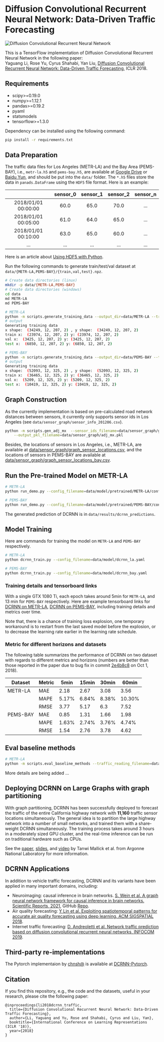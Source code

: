 # Diffusion Convolutional Recurrent Neural Network: Data-Driven Traffic Forecasting

![Diffusion Convolutional Recurrent Neural Network](figures/model_architecture.jpg "Model Architecture")

This is a TensorFlow implementation of Diffusion Convolutional Recurrent Neural Network in the following paper: \
Yaguang Li, Rose Yu, Cyrus Shahabi, Yan Liu, [Diffusion Convolutional Recurrent Neural Network: Data-Driven Traffic Forecasting](https://arxiv.org/abs/1707.01926), ICLR 2018.

## Requirements
- scipy>=0.19.0
- numpy>=1.12.1
- pandas>=0.19.2
- pyaml
- statsmodels
- tensorflow>=1.3.0


Dependency can be installed using the following command:
```bash
pip install -r requirements.txt
```

## Data Preparation
The traffic data files for Los Angeles (METR-LA) and the Bay Area (PEMS-BAY), i.e., `metr-la.h5` and `pems-bay.h5`, are available at [Google Drive](https://drive.google.com/open?id=10FOTa6HXPqX8Pf5WRoRwcFnW9BrNZEIX) or [Baidu Yun](https://pan.baidu.com/s/14Yy9isAIZYdU__OYEQGa_g), and should be
put into the `data/` folder.
The `*.h5` files store the data in `panads.DataFrame` using the `HDF5` file format. Here is an example:

|                     | sensor_0 | sensor_1 | sensor_2 | sensor_n |
|:-------------------:|:--------:|:--------:|:--------:|:--------:|
| 2018/01/01 00:00:00 |   60.0   |   65.0   |   70.0   |    ...   |
| 2018/01/01 00:05:00 |   61.0   |   64.0   |   65.0   |    ...   |
| 2018/01/01 00:10:00 |   63.0   |   65.0   |   60.0   |    ...   |
|         ...         |    ...   |    ...   |    ...   |    ...   |


Here is an article about [Using HDF5 with Python](https://medium.com/@jerilkuriakose/using-hdf5-with-python-6c5242d08773).

Run the following commands to generate train/test/val dataset at  `data/{METR-LA,PEMS-BAY}/{train,val,test}.npz`.
```bash
# Create data directories (linux)
mkdir -p data/{METR-LA,PEMS-BAY} 
# Create data directories (windows)
cd data
md METR-LA
md PEMS-BAY

# METR-LA
python -m scripts.generate_training_data --output_dir=data/METR-LA --traffic_df_filename=data/metr-la.h5
# output
Generating training data
x shape:  (34249, 12, 207, 2) , y shape:  (34249, 12, 207, 2)
train x:  (23974, 12, 207, 2) y: (23974, 12, 207, 2)
val x:  (3425, 12, 207, 2) y: (3425, 12, 207, 2)
test x:  (6850, 12, 207, 2) y: (6850, 12, 207, 2)

# PEMS-BAY
python -m scripts.generate_training_data --output_dir=data/PEMS-BAY --traffic_df_filename=data/pems-bay.h5
# output
Generating training data
x shape:  (52093, 12, 325, 2) , y shape:  (52093, 12, 325, 2)
train x:  (36465, 12, 325, 2) y: (36465, 12, 325, 2)
val x:  (5209, 12, 325, 2) y: (5209, 12, 325, 2)
test x:  (10419, 12, 325, 2) y: (10419, 12, 325, 2)

```

## Graph Construction
 As the currently implementation is based on pre-calculated road network distances between sensors, it currently only
 supports sensor ids in Los Angeles (see `data/sensor_graph/sensor_info_201206.csv`).
```bash
python -m scripts.gen_adj_mx  --sensor_ids_filename=data/sensor_graph/graph_sensor_ids.txt --normalized_k=0.1\
    --output_pkl_filename=data/sensor_graph/adj_mx.pkl
```
Besides, the locations of sensors in Los Angeles, i.e., METR-LA, are available at [data/sensor_graph/graph_sensor_locations.csv](https://github.com/liyaguang/DCRNN/blob/master/data/sensor_graph/graph_sensor_locations.csv), and the locations of sensors in PEMS-BAY are available at [data/sensor_graph/graph_sensor_locations_bay.csv](https://github.com/liyaguang/DCRNN/blob/master/data/sensor_graph/graph_sensor_locations_bay.csv).

## Run the Pre-trained Model on METR-LA

```bash
# METR-LA
python run_demo.py --config_filename=data/model/pretrained/METR-LA/config.yaml

# PEMS-BAY
python run_demo.py --config_filename=data/model/pretrained/PEMS-BAY/config.yaml
```
The generated prediction of DCRNN is in `data/results/dcrnn_predictions`.


## Model Training

Here are commands for training the model on `METR-LA` and `PEMS-BAY` respectively. 

```bash
# METR-LA
python dcrnn_train.py --config_filename=data/model/dcrnn_la.yaml

# PEMS-BAY
python dcrnn_train.py --config_filename=data/model/dcrnn_bay.yaml
```
### Training details and tensorboard links
With a single GTX 1080 Ti, each epoch takes around 5min for `METR-LA`, and 13 min for `PEMS-BAY` respectively. Here are example tensorboard links for [DCRNN on METR-LA](https://tensorboard.dev/experiment/ijwg04waSOWQ2Pj4mZ3tAg), [DCRNN on PEMS-BAY](https://tensorboard.dev/experiment/QzJtnMfgQJCQ7vc7wNJjxg), including training details and metrics over time.

Note that, there is a chance of training loss explosion, one temporary workaround is to restart from the last saved model before the explosion, or to decrease the learning rate earlier in the learning rate schedule. 

### Metric for different horizons and datasets
The following table summarizes the performance of DCRNN on two dataset with regards to different metrics and horizons (numbers are better than those reported in the paper due to bug fix in commit [2e4b8c8](https://github.com/liyaguang/DCRNN/commit/2e4b8c868fd410a1fb4a469f0995de6616115e03) on Oct 1, 2018).

| Dataset  | Metric | 5min  | 15min | 30min | 60min  |
|----------|--------|-------|-------|-------|--------|
| METR-LA  | MAE    | 2.18  | 2.67  | 3.08  | 3.56   |
|          | MAPE   | 5.17% | 6.84% | 8.38% | 10.30% |
|          | RMSE   | 3.77  | 5.17  | 6.3   | 7.52   |
| PEMS-BAY | MAE    | 0.85  | 1.31  | 1.66  | 1.98   |
|          | MAPE   | 1.63% | 2.74% | 3.76% | 4.74%  |
|          | RMSE   | 1.54  | 2.76  | 3.78  | 4.62   |


## Eval baseline methods
```bash
# METR-LA
python -m scripts.eval_baseline_methods --traffic_reading_filename=data/metr-la.h5
```
More details are being added ...


## Deploying DCRNN on Large Graphs with graph partitioning

With graph partitioning, DCRNN has been successfully deployed to forecast the traffic of the entire California highway network with **11,160** traffic sensor locations simultaneously. The general idea is to partition the large highway network into a number of small networks, and trained them with a share-weight DCRNN simultaneously. The training process takes around 3 hours in a moderately sized GPU cluster, and the real-time inference can be run on traditional hardware such as CPUs.

See the [paper](https://arxiv.org/pdf/1909.11197.pdf "GRAPH-PARTITIONING-BASED DIFFUSION CONVOLUTION RECURRENT NEURAL NETWORK FOR LARGE-SCALE TRAFFIC FORECASTING"), [slides](https://press3.mcs.anl.gov/atpesc/files/2019/08/ATPESC_2019_Track-8_11_8-9_435pm_Mallick-DCRNN_for_Traffic_Forecasting.pdf), and [video](https://www.youtube.com/watch?v=liJNNtJGTZU&list=PLGj2a3KTwhRapjzPcxSbo7FxcLOHkLcNt&index=10) by Tanwi Mallick et al. from Argonne National Laboratory for more information.

## DCRNN Applications 
In addition to vehicle traffic forecasting, DCRNN and its variants have been applied in many important domains, including:
* Neuroimaging: causal inference in brain networks. [S. Wein et al. A graph neural network framework for causal inference in brain networks. Scientific Reports, 2021](https://www.nature.com/articles/s41598-021-87411-8), GitHub [Repo](https://github.com/simonvino/DCRNN_brain_connectivity).
* Air quality forecasting: [Y Lin et al. Exploiting spatiotemporal patterns for accurate air quality forecasting using deep learning. ACM SIGSPATIAL 2018](https://dl.acm.org/doi/10.1145/3274895.3274907).
* Internet traffic forecasting: [D. Andreoletti et al. Network traffic prediction based on diffusion convolutional recurrent neural networks, INFOCOM 2019](https://ieeexplore.ieee.org/document/8845132).

## Third-party re-implementations
The Pytorch implementaion by [chnsh@](https://github.com/chnsh/) is available at [DCRNN-Pytorch](https://github.com/chnsh/DCRNN_PyTorch).


## Citation

If you find this repository, e.g., the code and the datasets, useful in your research, please cite the following paper:
```
@inproceedings{li2018dcrnn_traffic,
  title={Diffusion Convolutional Recurrent Neural Network: Data-Driven Traffic Forecasting},
  author={Li, Yaguang and Yu, Rose and Shahabi, Cyrus and Liu, Yan},
  booktitle={International Conference on Learning Representations (ICLR '18)},
  year={2018}
}
```
